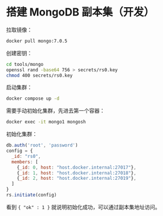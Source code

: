 # 搭建 MongoDB 副本集（开发）

拉取镜像：

```bash
docker pull mongo:7.0.5
```

创建密钥：

```bash
cd tools/mongo
openssl rand -base64 756 > secrets/rs0.key
chmod 400 secrets/rs0.key
```

启动集群：

```bash
docker compose up -d
```

需要手动初始化集群，先进去第一个容器：

```bash
docker exec -it mongo1 mongosh
```

初始化集群：

```js
db.auth('root', 'password')
config = {
  _id: "rs0",
  members: [
    {_id: 0, host: "host.docker.internal:27017"},
    {_id: 1, host: "host.docker.internal:27018"},
    {_id: 2, host: "host.docker.internal:27019"},
  ]
}
rs.initiate(config)
```

看到 `{ "ok" : 1 }` 就说明初始化成功，可以通过副本集地址访问。
